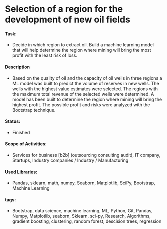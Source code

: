# Selection of a region for the development of new oil fields

#### Task:  
- Decide in which region to extract oil. Build a machine learning model that will help determine the region where mining will bring the most profit with the least risk of loss.


#### Description
- Based on the quality of oil and the capacity of oil wells in three regions a ML model was built to predict the volume of reserves in new wells. The wells with the highest value estimates were selected. The regions with the maximum total revenue of the selected wells were determined. A model has been built to determine the region where mining will bring the highest profit. The possible profit and risks were analyzed with the Bootstrap technique.

#### Status:
- Finished

#### Scope of Activities: 
- Services for business [b2b] (outsourcing consulting audit), IT company, Startups, Industry companies / Industry / Manufacturing

#### Used Libraries:
- Pandas, sklearn, math, numpy, Seaborn, Matplotlib, SciPy, Bootstrap, Machine Learning

#### tags:
- Bootstrap, data science, machine learning, ML, Python, Git, Pandas, Numpy, Matplotlib, seaborn, Sklearn, sci-py, Research, Algorithms, gradient boosting, clustering, random forest, descision trees, regression